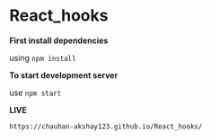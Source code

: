# React_hooks

**First install dependencies**

using ```npm install```

**To start development server**

use ```npm start```

**LIVE**

```https://chauhan-akshay123.github.io/React_hooks/```
